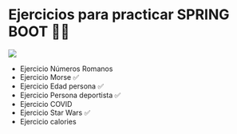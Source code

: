 # Ejercicios para practicar SPRING BOOT 🕺🏻

![](https://media.tenor.com/BJ-9w-MUVCMAAAAC/tis100-sad.gif)

- Ejercicio Números Romanos 
- Ejercicio Morse ✅
- Ejercicio Edad persona ✅
- Ejercicio Persona deportista ✅
- Ejercicio COVID
- Ejercicio Star Wars ✅
- Ejercicio calories
